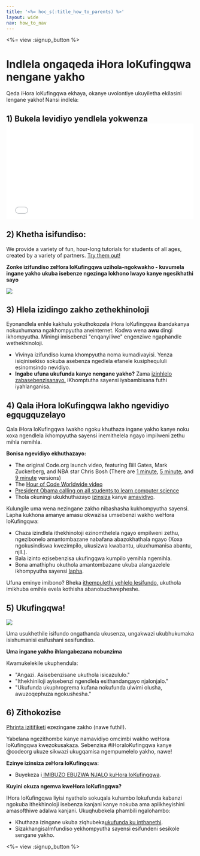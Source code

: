 ```yaml
---
title: '<%= hoc_s(:title_how_to_parents) %>'
layout: wide
nav: how_to_nav
---
```

<%= view :signup_button %>

# Indlela ongaqeda iHora loKufingqwa nengane yakho

Qeda iHora loKufingqwa ekhaya, okanye uvolontiye ukuyiletha ekilasini lengane yakho! Nansi indlela:

## 1) Bukela levidiyo yendlela yokwenza <iframe width="500" height="255" src="//www.youtube.com/embed/SrnvvWDm73k" frameborder="0" allowfullscreen mark="crwd-mark"></iframe> 

## 2) Khetha isifundiso:

We provide a variety of fun, hour-long tutorials for students of all ages, created by a variety of partners. [Try them out!](<%= resolve_url('/learn') %>)

**Zonke izifundiso zeHora loKufingqwa uzihola-ngokwakho - kuvumela ingane yakho ukuba isebenze ngezinga lokhono lwayo kanye ngesikhathi sayo**

[![](/images/fit-700/tutorials.png)](<%= resolve_url('/learn') %>)

## 3) Hlela izidingo zakho zethekhinoloji

Eyonandlela enhle kakhulu yokuthokozela iHora loKufingqwa ibandakanya nokuxhumana ngakhompyutha aneinternet. Kodwa wena **awu** dingi ikhompyutha. Miningi imisebenzi "enqanyiliwe" engenziwe ngaphandle wethekhinoloji.

- Vivinya izifundiso kuma khompyutha noma kumadivayisi. Yenza isiqinisekiso sokuba asebenza ngedlela efanele kusiphequluli esinomsindo nevidiyo.
- **Ingabe ufuna ukufunda kanye nengane yakho?** Zama [izinhlelo zabasebenzisanayo.](http://www.ncwit.org/resources/pair-programming-box-power-collaborative-learning) iKhomptutha sayensi iyabambisana futhi iyahlanganisa.

## 4) Qala iHora loKufingqwa lakho ngevidiyo egqugquzelayo

Qala iHora loKufingqwa lwakho ngoku khuthaza ingane yakho kanye noku xoxa ngendlela ikhompyutha sayensi inemithelela ngayo impilweni zethu mihla nemihla.

**Bonisa ngevidiyo ekhuthazayo:**

- The original Code.org launch video, featuring Bill Gates, Mark Zuckerberg, and NBA star Chris Bosh (There are [1 minute](https://www.youtube.com/watch?v=qYZF6oIZtfc), [5 minute](https://www.youtube.com/watch?v=nKIu9yen5nc), and [9 minute](https://www.youtube.com/watch?v=dU1xS07N-FA) versions)
- The [Hour of Code Worldwide video](https://www.youtube.com/watch?v=KsOIlDT145A)
- [President Obama calling on all students to learn computer science](https://www.youtube.com/watch?v=6XvmhE1J9PY)
- Thola okuningi ukukhuthazayo [izinsiza](<%= resolve_url('https://code.org/inspire') %>) kanye [amavidiyo](https://www.youtube.com/playlist?list=PLzdnOPI1iJNfpD8i4Sx7U0y2MccnrNZuP).

Kulungile uma wena nezingane zakho nibashasha kukhompyutha sayensi. Lapha kukhona amanye amasu okwazisa umsebenzi wakho weHora loKufingqwa:

- Chaza izindlela ithekhinoloji ezinomthelela ngayo empilweni zethu, ngezibonelo amantombazane nabafana abazokhathala ngayo (Xoxa ngokusindiswa kwezimpilo, ukusizwa kwabantu, ukuxhumanisa abantu, njll.).
- Bala izinto ezisebenzisa ukufingqwa kumpilo yemihla ngemihla.
- Bona amathiphu okuthola amantombazane ukuba alangazelele ikhompyutha sayensi [lapha](<%= resolve_url('https://code.org/girls') %>).

Ufuna eminye imibono? Bheka [ithempulethi yehlelo lesifundo,](/files/AfterschoolEducatorLessonPlanOutline.docx) ukuthola imikhuba emihle evela kothisha abanobuchwepheshe.

## 5) Ukufingqwa!

<img src="/images/fit-700/tutorial-short-link.png" />

Uma usukhethile isifundo ongathanda ukusenza, ungakwazi ukubhukumaka isixhumanisi esifushani sesifundiso.

**Uma ingane yakho ihlangabezana nobunzima**

Kwamukelekile ukuphendula:

- "Angazi. Asisebenzisane ukuthola isicazululo."
- "Ithekhiniloji ayisebenzi ngendlela esithandangayo njalonjalo."
- "Ukufunda ukuphrogrema kufana nokufunda ulwimi olusha, awuzoqephuza ngokushesha."

## 6) Zithokozise

[Phrinta izitifiketi](<%= resolve_url('https://code.org/certificates') %>) ezezingane zakho (nawe futhi!).

Yabelana ngezithombe kanye namavidiyo omcimbi wakho weHora loKufingqwa kwezokusakaza. Sebenzisa #iHoraloKufingqwa kanye @codeorg ukuze sikwazi ukugqamisa ngempumelelo yakho, nawe!

**Ezinye izinsiza zeHora loKufingqwa:**

- Buyekeza i[ IMIBUZO EBUZWA NJALO kuHora loKufingqwa](https://support.code.org/hc/en-us/categories/200147083-Hour-of-Code).

**Kuyini okuza ngemva kweHora loKufingqwa?**

IHora loKufingqwa liyisi nyathelo sokuqala kuhambo lokufunda kabanzi ngokuba ithekhinoloji isebenza kanjani kanye nokuba ama aplikheyishini amasofthiwe adalwa kanjani. Ukuqhubekela phambili ngalohambo:

- Khuthaza izingane ukuba ziqhubeka[ukufunda ku inthanethi](<%= resolve_url('https://code.org/learn/beyond') %>).
- Siza<o>khangisa<o>Imfundiso yekhompyutha sayensi esifundeni sesikole sengane yakho.

<%= view :signup_button %>
